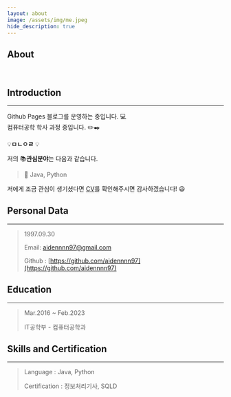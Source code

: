 ```yaml
---
layout: about
image: /assets/img/me.jpeg
hide_description: true
---
```


## About
<!--author-->

<br>

## Introduction
---
Github Pages 블로그를 운영하는 중입니다. 💻  
컴퓨터공학 학사 과정 중입니다. ✏️✒️

 💡__ㅁㄴㅇㄹ__ 💡

 저의 📚**관심분야**는 다음과 같습니다.

> 📝 Java, Python

 저에게 조금 관심이 생기셨다면 [CV](/assets/CV.pdf)를 확인해주시면 감사하겠습니다! 😃

## Personal Data

---

> 1997.09.30
> 
> Email: aidennnn97@gmail.com
> 
> Github : [https://github.com/aidennnn97](https://github.com/aidennnn97)

## Education

---

> Mar.2016 ~ Feb.2023
>
> IT공학부 - 컴퓨터공학과

<!-- ## Work Experiences

--- -->


## Skills and Certification

---

> Language : Java, Python
> 
> Certification : 정보처리기사, SQLD

  <script>
    $(document).ready(function(){
      $('.me').slick();
    });
  </script>